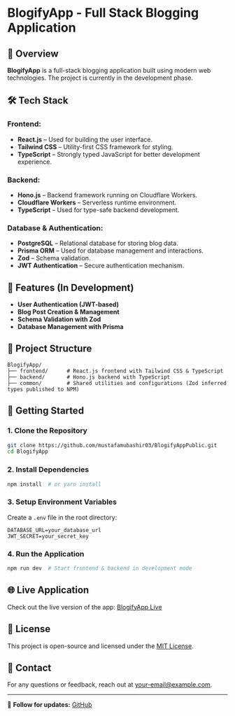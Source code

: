 # BlogifyApp - Full Stack Blogging Application

## 🚀 Overview
**BlogifyApp** is a full-stack blogging application built using modern web technologies. The project is currently in the development phase.

## 🛠 Tech Stack
### **Frontend:**
- **React.js** – Used for building the user interface.
- **Tailwind CSS** – Utility-first CSS framework for styling.
- **TypeScript** – Strongly typed JavaScript for better development experience.

### **Backend:**
- **Hono.js** – Backend framework running on Cloudflare Workers.
- **Cloudflare Workers** – Serverless runtime environment.
- **TypeScript** – Used for type-safe backend development.

### **Database & Authentication:**
- **PostgreSQL** – Relational database for storing blog data.
- **Prisma ORM** – Used for database management and interactions.
- **Zod** – Schema validation.
- **JWT Authentication** – Secure authentication mechanism.

## 📌 Features (In Development)
- **User Authentication (JWT-based)**
- **Blog Post Creation & Management**
- **Schema Validation with Zod**
- **Database Management with Prisma**

## 📂 Project Structure
```
BlogifyApp/
├── frontend/      # React.js frontend with Tailwind CSS & TypeScript
├── backend/       # Hono.js backend with TypeScript
├── common/        # Shared utilities and configurations (Zod inferred types published to NPM)
```

## 🚀 Getting Started
### **1. Clone the Repository**
```sh
git clone https://github.com/mustafamubashir03/BlogifyAppPublic.git
cd BlogifyApp
```
### **2. Install Dependencies**
```sh
npm install  # or yarn install
```
### **3. Setup Environment Variables**
Create a `.env` file in the root directory:
```env
DATABASE_URL=your_database_url
JWT_SECRET=your_secret_key
```
### **4. Run the Application**
```sh
npm run dev  # Start frontend & backend in development mode
```

## 🌐 Live Application
Check out the live version of the app:
[BlogifyApp Live](https://blogify-app-azure.vercel.app/)

## 🐝 License
This project is open-source and licensed under the [MIT License](LICENSE).

## 💎 Contact
For any questions or feedback, reach out at [your-email@example.com](mailto:your-email@example.com).

---
🔗 **Follow for updates:** [GitHub](https://github.com/mustafamubashir03)

